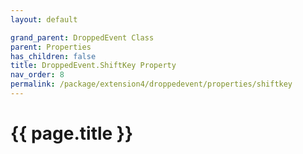 ```yaml
---
layout: default

grand_parent: DroppedEvent Class
parent: Properties
has_children: false
title: DroppedEvent.ShiftKey Property
nav_order: 8
permalink: /package/extension4/droppedevent/properties/shiftkey
---
```

# {{ page.title }}
